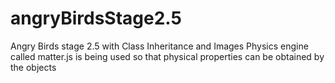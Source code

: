 # angryBirdsStage2.5
Angry Birds stage 2.5 with Class Inheritance and Images
Physics engine called matter.js is being used so that physical properties can be obtained by the objects